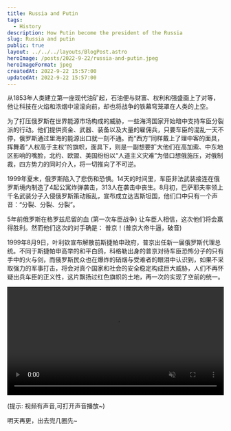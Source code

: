 ```yaml
---
title: Russia and Putin
tags:
  - History
description: How Putin become the president of the Russia
slug: Russia and putin
public: true
layout: ../../../layouts/BlogPost.astro
heroImage: /posts/2022-9-22/russia-and-putin.jpeg
heroImageFormat: jpeg
createdAt: 2022-9-22 15:57:00
updatedAt: 2022-9-22 15:57:00
---
```




从1853年人类建立第一座现代油矿起，石油便与财富、权利和强盛画上了对等，他让科技在火焰和浓烟中滚滚向前，却也将战争的铁幕穹笼罩在人类的上空。



为了打压俄罗斯在世界能源市场构成的威胁，一些海湾国家开始暗中支持车臣分裂派的行动。他们提供资金、武器、装备以及大量的雇佣兵，只要车臣的混乱一天不停，俄罗斯通过里海的能源出口就一刻不通。而“西方”同样戴上了理中客的面具，挥舞着“人权高于主权”的旗帜，面具下，则是一副想要扩大他们在高加索、中东地区影响的嘴脸，北约、欧盟、美国纷纷以“人道主义灾难”为借口想俄施压，对俄制裁，四方势力的同时介入，将一切推向了不可逆。



1999年夏末，俄罗斯陷入了悲伤和恐惧。14天的时间里，车臣非法武装接连在俄罗斯境内制造了4起公寓炸弹袭击，313人在袭击中丧生。8月初，巴萨耶夫率领上千名武装分子入侵俄罗斯策动叛乱，宣布成立达吉斯坦国，他们口中只有一个声音：“分裂、分裂、分裂”。



5年前俄罗斯在格罗兹尼留的血 (第一次车臣战争) 让车臣人相信，这次他们将会赢得胜利。然而他们这次的对手确是： 普京！(普京大帝牛逼，破音)



1999年8月9日，叶利钦宣布解散前斯捷帕申政府，普京出任新一届俄罗斯代理总统。不同于斯捷帕申高举的和平白鸽，科格勒出身的普京对待车臣恐怖分子的只有手中的火与剑，而俄罗斯民众也在爆炸的硝烟与受难者的眼泪中认识到，如果不采取强力的军事打击，将会对真个国家和社会的安全稳定构成巨大威胁，人们不再怀疑出兵车臣的正义性，这片飘扬过红色旗帜的土地，再一次的实现了空前的统一。

<video width="100%" height="auto" controls muted="muted">
  <source src="/posts/2022-9-22/3093.MP4" type="video/mp4">
</video>

<p class='text-sm w-full text-center my-4 text-slate-600 dark:text-zinc-400'>(提示: 视频有声音,可打开声音播放~)</p>

明天再更，出去兜几圈先~
